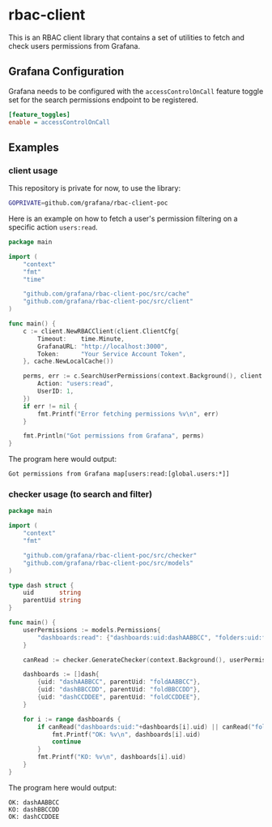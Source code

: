 # rbac-client

This is an RBAC client library that contains a set of utilities to fetch and check users permissions from Grafana.

## Grafana Configuration

Grafana needs to be configured with the `accessControlOnCall` feature toggle set for the search permissions endpoint to be registered.

```ini
[feature_toggles]
enable = accessControlOnCall 
```

## Examples

### client usage

This repository is private for now, to use the library:
```bash
GOPRIVATE=github.com/grafana/rbac-client-poc
```

Here is an example on how to fetch a user's permission filtering on a specific action `users:read`.

```go
package main

import (
	"context"
	"fmt"
	"time"

	"github.com/grafana/rbac-client-poc/src/cache"
	"github.com/grafana/rbac-client-poc/src/client"
)

func main() {
	c := client.NewRBACClient(client.ClientCfg{
		Timeout:    time.Minute,
		GrafanaURL: "http://localhost:3000",
		Token:      "Your Service Account Token",
	}, cache.NewLocalCache())

	perms, err := c.SearchUserPermissions(context.Background(), client.SearchQuery{
		Action: "users:read",
		UserID: 1,
	})
	if err != nil {
		fmt.Printf("Error fetching permissions %v\n", err)
	}

	fmt.Println("Got permissions from Grafana", perms)
}
```

The program here would output:
```
Got permissions from Grafana map[users:read:[global.users:*]]
```

### checker usage (to search and filter)


```go
package main

import (
	"context"
	"fmt"

	"github.com/grafana/rbac-client-poc/src/checker"
	"github.com/grafana/rbac-client-poc/src/models"
)

type dash struct {
	uid       string
	parentUid string
}

func main() {
	userPermissions := models.Permissions{
		"dashboards:read": {"dashboards:uid:dashAABBCC", "folders:uid:foldCCDDEE"},
	}

	canRead := checker.GenerateChecker(context.Background(), userPermissions, "dashboards:read", "dashboards:uid:", "folders:uid:")

	dashboards := []dash{
		{uid: "dashAABBCC", parentUid: "foldAABBCC"},
		{uid: "dashBBCCDD", parentUid: "foldBBCCDD"},
		{uid: "dashCCDDEE", parentUid: "foldCCDDEE"},
	}

	for i := range dashboards {
		if canRead("dashboards:uid:"+dashboards[i].uid) || canRead("folders:uid:"+dashboards[i].parentUid) {
			fmt.Printf("OK: %v\n", dashboards[i].uid)
			continue
		}
		fmt.Printf("KO: %v\n", dashboards[i].uid)
	}
}
```

The program here would output:
```
OK: dashAABBCC
KO: dashBBCCDD
OK: dashCCDDEE
```
